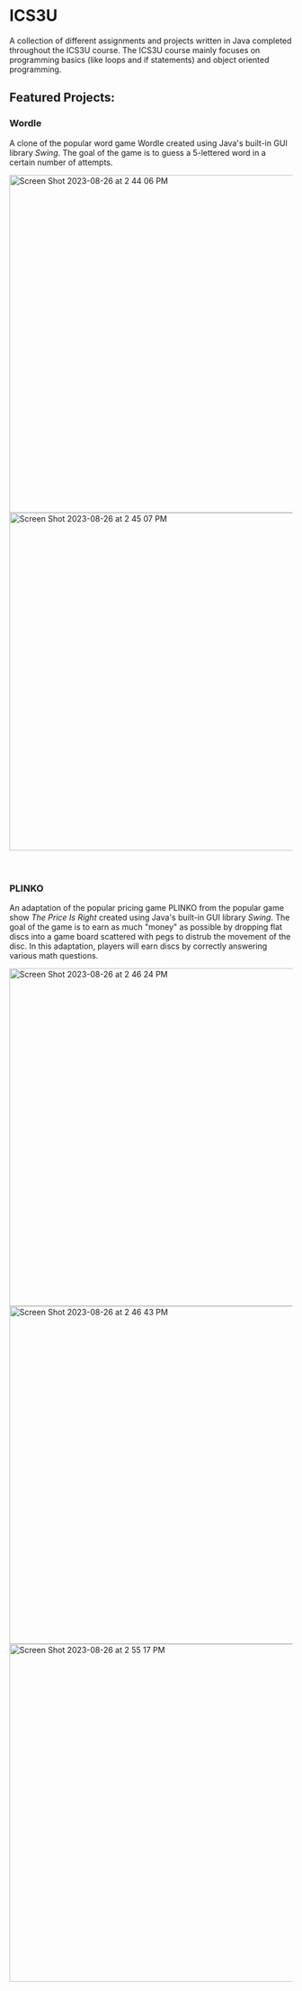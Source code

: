 # ICS3U
A collection of different assignments and projects written in Java completed throughout the ICS3U course. The ICS3U course mainly focuses on programming basics (like loops and if statements) and object oriented programming. 

## Featured Projects:

### Wordle
A clone of the popular word game Wordle created using Java's built-in GUI library *Swing*. The goal of the game is to guess a 5-lettered word in a certain number of attempts.

<img width="600" alt="Screen Shot 2023-08-26 at 2 44 06 PM" src="https://github.com/jiasunzhu613/ICS3U/assets/93874922/54d4d6a4-0fef-416c-8f89-8ed5afa05bcf">
<img width="600" alt="Screen Shot 2023-08-26 at 2 45 07 PM" src="https://github.com/jiasunzhu613/ICS3U/assets/93874922/fc12450e-687d-4d0c-84f7-e6fd59e12a80">

<br>
<br>
<br>

### PLINKO
An adaptation of the popular pricing game PLINKO from the popular game show *The Price Is Right* created using Java's built-in GUI library *Swing*. The goal of the game is to earn as much "money" as possible by dropping flat discs into a game board scattered with pegs to distrub the movement of the disc. In this adaptation, players will earn discs by correctly answering various math questions. 

<img width="600" alt="Screen Shot 2023-08-26 at 2 46 24 PM" src="https://github.com/jiasunzhu613/ICS3U/assets/93874922/e0e7cb7b-c745-4483-815d-93e0e4482368">
<img width="600" alt="Screen Shot 2023-08-26 at 2 46 43 PM" src="https://github.com/jiasunzhu613/ICS3U/assets/93874922/3eacebb5-54a4-4939-976a-dd21b141ac74">
<img width="600" alt="Screen Shot 2023-08-26 at 2 55 17 PM" src="https://github.com/jiasunzhu613/ICS3U/assets/93874922/7e2a12cc-ce82-4e82-8692-2bed515163cf">

